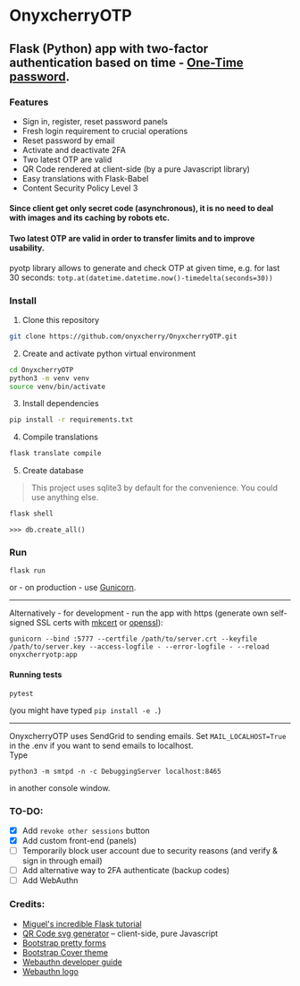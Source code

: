 # OnyxcherryOTP

## Flask (Python) app with two-factor authentication based on time - [One-Time password](https://en.wikipedia.org/wiki/One-time_password).

### Features

* Sign in, register, reset password panels
* Fresh login requirement to crucial operations
* Reset password by email
* Activate and deactivate 2FA
* Two latest OTP are valid
* QR Code rendered at client-side (by a pure Javascript library)
* Easy translations with Flask-Babel
* Content Security Policy Level 3

#### Since client get only secret code (asynchronous), it is no need to deal with images and its caching by robots etc.

#### Two latest OTP are valid in order to transfer limits and to improve usability.

pyotp library allows to generate and check OTP at given time, e.g. for last 30 seconds:
 `totp.at(datetime.datetime.now()-timedelta(seconds=30))`

### Install

1. Clone this repository

``` bash
git clone https://github.com/onyxcherry/OnyxcherryOTP.git
```

2. Create and activate python virtual environment

``` bash
cd OnyxcherryOTP
python3 -m venv venv
source venv/bin/activate
```

3. Install dependencies

``` bash
pip install -r requirements.txt
```

4. Compile translations

``` bash
flask translate compile
```

5. Create database

> This project uses sqlite3 by default for the convenience. You could use anything else.

``` bash
flask shell
```

``` python3
>>> db.create_all()
```

### Run
```
flask run
```

or - on production - use [Gunicorn](https://gunicorn.org/).

---
Alternatively - for development - run the app with https (generate own self-signed SSL certs with [mkcert](https://github.com/FiloSottile/mkcert) or [openssl](https://devcenter.heroku.com/articles/ssl-certificate-self)):
```
gunicorn --bind :5777 --certfile /path/to/server.crt --keyfile /path/to/server.key --access-logfile - --error-logfile - --reload onyxcherryotp:app
```

#### Running tests
```
pytest
```
(you might have typed `pip install -e .`)

---

OnyxcherryOTP uses SendGrid to sending emails. Set `MAIL_LOCALHOST=True` in the .env if you want to send emails to localhost.  
Type 

``` 
python3 -m smtpd -n -c DebuggingServer localhost:8465
```

in another console window.

### TO-DO:

* [x] Add `revoke other sessions` button
* [x] Add custom front-end (panels)
* [ ] Temporarily block user account due to security reasons (and verify & sign in through email)
* [ ] Add alternative way to 2FA authenticate (backup codes)
* [ ] Add WebAuthn 

### Credits:

* [Miguel's incredible Flask tutorial](https://blog.miguelgrinberg.com/post/the-flask-mega-tutorial-part-i-hello-world)
* [QR Code svg generator](https://github.com/datalog/qrcode-svg) – client-side, pure Javascript
* [Bootstrap pretty forms](https://www.bootstrapdash.com/product/free-bootstrap-login/)
* [Bootstrap Cover theme](https://getbootstrap.com/docs/4.5/examples/cover/)
* [Webauthn developer guide](https://developers.yubico.com/WebAuthn/)
* [Webauthn logo](https://github.com/samuelweiler/webauthn-logos)
